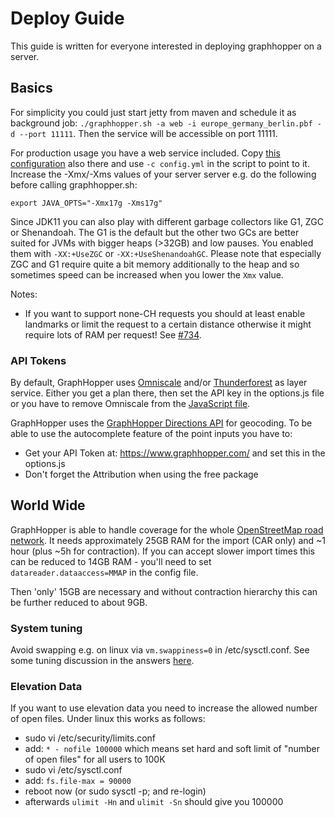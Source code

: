 # Deploy Guide

This guide is written for everyone interested in deploying graphhopper on a server.

## Basics

For simplicity you could just start jetty from maven and schedule it as background job:
`./graphhopper.sh -a web -i europe_germany_berlin.pbf -d --port 11111`.
Then the service will be accessible on port 11111.

For production usage you have a web service included. Copy [this configuration](https://raw.githubusercontent.com/graphhopper/graphhopper/master/config-example.yml)
also there and use `-c config.yml` in the script to point to it. Increase the -Xmx/-Xms values of your server server e.g.
do the following before calling graphhopper.sh:

```
export JAVA_OPTS="-Xmx17g -Xms17g"
```

Since JDK11 you can also play with different garbage collectors like G1, ZGC or Shenandoah. The G1 is the default but the other two GCs are better suited for JVMs with bigger heaps (>32GB) and low pauses. You enabled them with `-XX:+UseZGC` or `-XX:+UseShenandoahGC`. Please note that especially ZGC and G1 require quite a bit memory additionally to the heap and so sometimes speed can be increased when you lower the `Xmx` value.

Notes:

 * If you want to support none-CH requests you should at least enable landmarks or limit the request to a certain distance otherwise it might require lots of RAM per request! See [#734](https://github.com/graphhopper/graphhopper/issues/734).

### API Tokens

By default, GraphHopper uses [Omniscale](http://omniscale.com/) and/or [Thunderforest](http://thunderforest.com/) as layer service.
Either you get a plan there, then set the API key in the options.js file or you
have to remove Omniscale from the [JavaScript file](https://github.com/graphhopper/graphhopper/blob/master/web/src/main/resources/com/graphhopper/maps/js/map.js).

GraphHopper uses the [GraphHopper Directions API](https://docs.graphhopper.com/#tag/Geocoding-API) for geocoding. To be able to use the autocomplete feature of the point inputs you have to:

 * Get your API Token at: https://www.graphhopper.com/ and set this in the options.js
 * Don't forget the Attribution when using the free package

## World Wide

GraphHopper is able to handle coverage for the whole [OpenStreetMap road network](http://planet.osm.org/).
It needs approximately 25GB RAM for the import (CAR only) and ~1 hour (plus ~5h for contraction).
If you can accept slower import times this can be reduced to 14GB RAM - you'll need to set `datareader.dataaccess=MMAP` in the config file.

Then 'only' 15GB are necessary and without contraction hierarchy this can be further reduced to about 9GB.

### System tuning

Avoid swapping e.g. on linux via `vm.swappiness=0` in /etc/sysctl.conf. See some tuning discussion in the answers [here](http://stackoverflow.com/q/38905739/194609).

### Elevation Data

If you want to use elevation data you need to increase the allowed number of open files. Under linux this works as follows:

 * sudo vi /etc/security/limits.conf
 * add: `* - nofile 100000`
   which means set hard and soft limit of "number of open files" for all users to 100K
 * sudo vi /etc/sysctl.conf
 * add: `fs.file-max = 90000`
 * reboot now (or sudo sysctl -p; and re-login)
 * afterwards `ulimit -Hn` and `ulimit -Sn` should give you 100000
